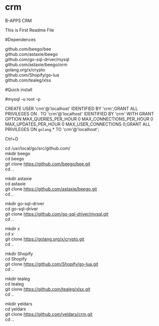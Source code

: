 # crm
B-APPS CRM

This is First Readme File

#Dependences

github.com/beego/bee<br /> 
github.com/astaxie/beego<br /> 
github.com/go-sql-driver/mysql<br /> 
github.com/astaxie/beego/orm<br /> 
golang.org/x/crypto<br /> 
github.com/Shopify/go-lua<br /> 
github.com/tealeg/xlsx<br /> 



#Quick install

\#mysql -u root -p<br />

CREATE USER 'crm'@'localhost' IDENTIFIED BY 'crm';GRANT ALL PRIVILEGES ON *.* TO 'crm'@'localhost' IDENTIFIED BY 'crm' WITH GRANT OPTION MAX_QUERIES_PER_HOUR 0 MAX_CONNECTIONS_PER_HOUR 0 MAX_UPDATES_PER_HOUR 0 MAX_USER_CONNECTIONS 0;GRANT ALL PRIVILEGES ON `golang`.* TO 'crm'@'localhost';<br />

Ctrl+D

cd /usr/local/go/src/github.com/<br />
mkdir beego<br />
cd beego<br />
git clone https://github.com/beego/bee.git<br />
cd ..<br />

mkdir astaxie<br />
cd astaxie<br />
git clone https://github.com/astaxie/beego.git<br />
cd ..<br />

mkdir go-sql-driver<br />
cd go-sql-driver<br />
git clone https://github.com/go-sql-driver/mysql.git<br />
cd ..<br />

mkdir x<br />
cd x<br />
git clone https://golang.org/x/crypto.git<br />
cd ..<br />

mkdir Shopify<br />
cd Shopify<br />
git clone https://github.com/Shopify/go-lua.git<br />
cd ..<br />

mkdir tealeg<br />
cd tealeg<br />
git clone  https://github.com/tealeg/xlsx.git<br />
cd ..<br />



mkdir yeldars<br />
cd yeldars<br />
git clone https://github.com/yeldars/crm.git<br />
cd ..<br />



